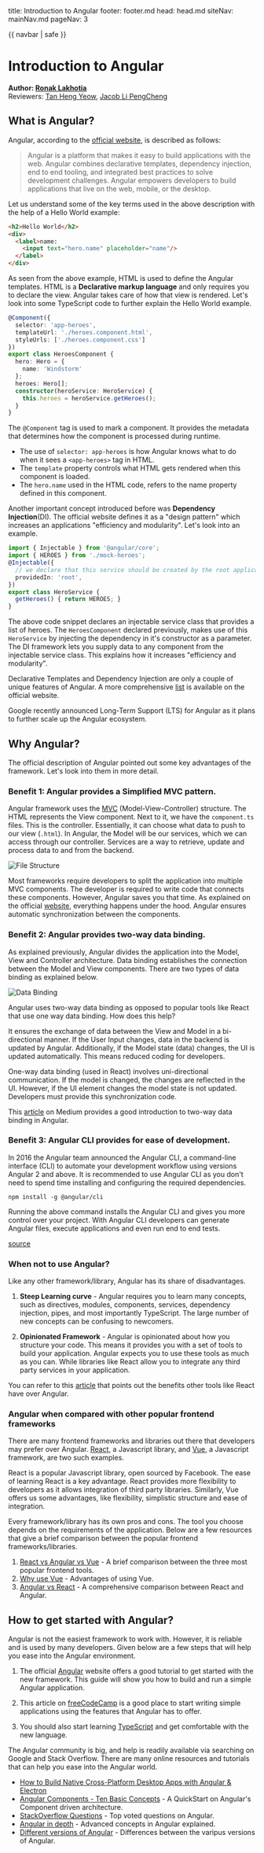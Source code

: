 <frontmatter>
  title: Introduction to Angular
  footer: footer.md
  head: head.md
  siteNav: mainNav.md
  pageNav: 3
</frontmatter>

{{ navbar | safe }}

<div class="website-content">

# Introduction to Angular

**Author: [Ronak Lakhotia](https://github.com/RonakLakhotia)**                                                              
Reviewers: [Tan Heng Yeow](https://github.com/tanhengyeow), [Jacob Li PengCheng](https://github.com/jacoblipech)

## What is Angular?

Angular, according to the [official website](https://angular.io/docs), is described as follows:

>Angular is a platform that makes it easy to build applications with the web. Angular combines declarative templates, dependency injection, end to end tooling, and integrated best practices to solve development challenges. Angular empowers developers to build applications that live on the web, mobile, or the desktop.

Let us understand some of the key terms used in the above description with the help of a Hello World example:

```html
<h2>Hello World</h2>
<div>
  <label>name:
    <input text="hero.name" placeholder="name"/>
  </label>
</div>
```

As seen from the above example, HTML is used to define the Angular templates. HTML is a **Declarative markup language** and only requires you to declare the view. Angular takes care of how that view is rendered.
Let's look into some TypeScript code to further explain the Hello World example.

```typescript
@Component({
  selector: 'app-heroes',
  templateUrl: './heroes.component.html',
  styleUrls: ['./heroes.component.css']
})
export class HeroesComponent {
  hero: Hero = {
    name: 'Windstorm'
  };
  heroes: Hero[];
  constructor(heroService: HeroService) {
    this.heroes = heroService.getHeroes();
  }
}
```

The `@Component` tag is used to mark a component. It provides the metadata that determines how the component is processed during runtime.

* The use of `selector: app-heroes` is how Angular knows what to do when it sees a `<app-heroes>` tag in HTML.
* The `template` property controls what HTML gets rendered when this component is loaded.
* The `hero.name` used in the HTML code, refers to the name property defined in this component.

Another important concept introduced before was **Dependency Injection**(DI). The official website defines it as a "design pattern" which increases an applications "efficiency and modularity". Let's look into an example.

```typescript
import { Injectable } from '@angular/core';
import { HEROES } from './mock-heroes';
@Injectable({
  // we declare that this service should be created by the root application injector.
  providedIn: 'root',
})
export class HeroService {
  getHeroes() { return HEROES; }
}
```
The above code snippet declares an injectable service class that provides a list of heroes. The `HeroesComponent` declared previously, makes use of this `HeroService` by injecting the dependency in it's constructor as a parameter.
The DI framework lets you supply data to any component from the injectable service class. This explains how it increases "efficiency and modularity".

Declarative Templates and Dependency Injection are only a couple of unique features of Angular. A more comprehensive [list](https://angular.io/features) is available on the official website. 

<box type="info">
Google recently announced Long-Term Support (LTS) for Angular as it plans to further scale up the Angular ecosystem. 
</box> 

## Why Angular?

The official description of Angular pointed out some key advantages of the framework. Let's look into them in more detail.

### Benefit 1: Angular provides a Simplified MVC pattern.

Angular framework uses the [MVC](https://blog.angular-university.io/why-angular-angular-vs-jquery-a-beginner-friendly-explanation-on-the-advantages-of-angular-and-mvc/) (Model-View-Controller) structure. The HTML represents the View component. Next to it, we have the `component.ts` files. This is the controller. Essentially, it can choose what data to push to our view (`.html`). 
In Angular, the Model will be our services, which we can access through our controller. Services are a way to retrieve, update and process data to and from the backend.

![File Structure](file.png)

Most frameworks require developers to split the application into multiple MVC components. The developer is required to write code that connects these components. However, Angular saves you that time. As explained on the official [website](https://blog.angular-university.io/why-angular-angular-vs-jquery-a-beginner-friendly-explanation-on-the-advantages-of-angular-and-mvc/), everything happens under the hood. Angular ensures automatic synchronization between the components.

### Benefit 2: Angular provides two-way data binding.

As explained previously, Angular divides the application into the Model, View and Controller architecture. Data binding establishes the connection between the Model and View components. There are two types of data binding as explained below.

![Data Binding](one_two.png)

Angular uses two-way data binding as opposed to popular tools like React that use one way data binding. How does this help?

It ensures the exchange of data between the View and Model in a bi-directional manner. If the User Input changes, data in the backend is updated by Angular. Additionally, if the Model state (data) changes, the UI is updated automatically. This means reduced coding for developers.

One-way data binding (used in React) involves uni-directional communication. If the model is changed, the changes are reflected in the UI. However, if the UI element changes the model state is not updated. Developers must provide this synchronization code. 

This [article](https://medium.com/@preethi.s/angular-custom-two-way-data-binding-3e618309d6c7) on Medium provides a good introduction to two-way data binding in Angular.

### Benefit 3: Angular CLI provides for ease of development.

In 2016 the Angular team announced the Angular CLI, a command-line interface (CLI) to automate your development workflow using versions Angular 2 and above.
It is recommended to use Angular CLI as you don't need to spend time installing and configuring the required dependencies.

`npm install -g @angular/cli`

Running the above command installs the Angular CLI and gives you more control over your project.
With Angular CLI developers can generate Angular files, execute applications and even run end to end tests.

[source](https://www.amadousall.com/why-you-should-use-angular-cli/)

### When not to use Angular?

Like any other framework/library, Angular has its share of disadvantages.

1. **Steep Learning curve** - Angular requires you to learn many concepts, such as directives, modules, components, services, dependency injection, pipes, and most importantly TypeScript. 
The large number of new concepts can be confusing to newcomers.

2. **Opinionated Framework** - Angular is opinionated about how you structure your code. This means it provides you with a set of tools to build your application. Angular expects you to use these tools as much as you can. While libraries like React allow you to integrate any third party services in your application.

You can refer to this [article](https://jsreport.io/why-is-react-more-popular-than-angular/) that points out the benefits other tools like React have over Angular.
    
### Angular when compared with other popular frontend frameworks

There are many frontend frameworks and libraries out there that developers may prefer over Angular. <a href="https://reactjs.org/">React</a>, a Javascript library, and <a href="https://vuejs.org/">Vue</a>, a Javascript framework, are two such examples.

React is a popular Javascript library, open sourced by Facebook. The ease of learning React is a key advantage.
React provides more flexibility to developers as it allows integration of third party libraries.
Similarly, Vue offers us some advantages, like flexibility, simplistic structure and ease of integration.

Every framework/library has its own pros and cons. The tool you choose depends on the requirements of the application. Below are a few resources that give a brief comparison between the popular frontend frameworks/libraries.

1. [React vs Angular vs Vue](https://medium.com/@TechMagic/reactjs-vs-angular5-vs-vue-js-what-to-choose-in-2018-b91e028fa91d) - A brief comparison between the three most popular frontend tools.
2. [Why use Vue](https://medium.com/@brainmobi/advantages-of-using-vue-js-for-your-web-applications-7e460cadfffc) - Advantages of using Vue.
3. [Angular vs React](https://programmingwithmosh.com/react/react-vs-angular/) - A comprehensive comparison between React and Angular.

## How to get started with Angular?

Angular is not the easiest framework to work with. However, it is reliable and is used by many developers. Given below are a few steps that will help you ease into the Angular environment.

1. The official [Angular](https://angular.io/guide/quickstart) website offers a good tutorial to get started with the new framework. This guide will show you how to build and run a simple Angular application.

2. This article on [freeCodeCamp](https://medium.freecodecamp.org/want-to-learn-angular-heres-our-free-33-part-course-by-dan-wahlin-fc2ff27ab451) is a good place to start writing simple applications using the features that Angular has to offer.

3. You should also start learning [TypeScript](https://www.typescriptlang.org/docs/home.html) and get comfortable with the new language.

The Angular community is big, and help is readily available via searching on Google and Stack Overflow.
There are many online resources and tutorials that can help you ease into the Angular world.

- [How to Build Native Cross-Platform Desktop Apps with Angular & Electron](https://medium.com/@yannmjl/how-to-build-native-cross-platform-desktop-apps-with-angular-electron-bd1d6e3919b2)
- [Angular Components - Ten Basic Concepts](https://angularfirebase.com/lessons/angular-components-basics-top-ten/) - A QuickStart on Angular's Component driven architecture.
- [StackOverflow Questions](https://stackoverflow.com/questions/tagged/angular?sort=votes&pageSize=50) - Top voted questions on Angular.
- [Angular in depth](https://blog.angularindepth.com/) - Advanced concepts in Angular explained.
- [Different versions of Angular](https://www.simplilearn.com/angularjs-vs-angular-2-vs-angular-4-differences-article) - Differences between the varipus versions of Angular.

</div>
